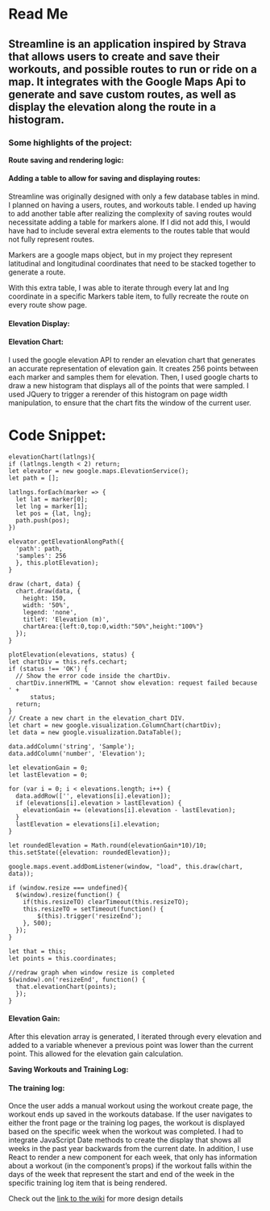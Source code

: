 # Read Me

## Streamline is an application inspired by Strava that allows users to create and save their workouts, and possible routes to run or ride on a map. It integrates with the Google Maps Api to generate and save custom routes, as well as display the elevation along the route in a histogram.

### **Some highlights of the project:**

**Route saving and rendering logic:**

#### Adding a table to allow for saving and displaying routes:

Streamline was originally designed with only a few database tables in mind. I planned on having a users, routes, and workouts table. I ended up having to add another table after realizing the complexity of saving routes would necessitate adding a table for markers alone. If I did not add this, I would have had to include several extra elements to the routes table that would not fully represent routes. 

Markers are a google maps object, but in my project they represent latitudinal and longitudinal coordinates that need to be stacked together to generate a route.

With this extra table, I was able to iterate through every lat and lng coordinate in a specific Markers table item, to fully recreate the route on every route show page. 

#### Elevation Display:

#### Elevation Chart:

I used the google elevation API to render an elevation chart that generates an accurate representation of elevation gain. It creates 256 points between each marker and samples them for elevation. Then, I used google charts to draw a new histogram that displays all of the points that were sampled. I used JQuery to trigger a rerender of this histogram on page width manipulation, to ensure that the chart fits the window of the current user. 

  # Code Snippet:
  
    elevationChart(latlngs){
    if (latlngs.length < 2) return;
    let elevator = new google.maps.ElevationService();
    let path = [];

    latlngs.forEach(marker => {
      let lat = marker[0];
      let lng = marker[1];
      let pos = {lat, lng};
      path.push(pos);
    })

    elevator.getElevationAlongPath({
      'path': path,
      'samples': 256
      }, this.plotElevation);
    }

    draw (chart, data) {
      chart.draw(data, {
        height: 150,
        width: '50%',
        legend: 'none',
        titleY: 'Elevation (m)',
        chartArea:{left:0,top:0,width:"50%",height:"100%"}
      });
    }

    plotElevation(elevations, status) {
    let chartDiv = this.refs.cechart;
    if (status !== 'OK') {
      // Show the error code inside the chartDiv.
      chartDiv.innerHTML = 'Cannot show elevation: request failed because ' +
          status;
      return;
    }
    // Create a new chart in the elevation_chart DIV.
    let chart = new google.visualization.ColumnChart(chartDiv);
    let data = new google.visualization.DataTable();

    data.addColumn('string', 'Sample');
    data.addColumn('number', 'Elevation');

    let elevationGain = 0;
    let lastElevation = 0;

    for (var i = 0; i < elevations.length; i++) {
      data.addRow(['', elevations[i].elevation]);
      if (elevations[i].elevation > lastElevation) {
        elevationGain += (elevations[i].elevation - lastElevation);
      }
      lastElevation = elevations[i].elevation;
    }

    let roundedElevation = Math.round(elevationGain*10)/10;
    this.setState({elevation: roundedElevation});

    google.maps.event.addDomListener(window, "load", this.draw(chart, data));

    if (window.resize === undefined){
      $(window).resize(function() {
        if(this.resizeTO) clearTimeout(this.resizeTO);
        this.resizeTO = setTimeout(function() {
            $(this).trigger('resizeEnd');
        }, 500);
      });
    }

    let that = this;
    let points = this.coordinates;

    //redraw graph when window resize is completed
    $(window).on('resizeEnd', function() {
      that.elevationChart(points);
      });
    }

#### Elevation Gain: 

After this elevation array is generated, I iterated through every elevation and added to a variable whenever a previous point was lower than the current point. This allowed for the elevation gain calculation. 

**Saving Workouts and Training Log:**

#### The training log:

Once the user adds a manual workout using the workout create page, the workout ends up saved in the workouts database. If the user navigates to either the front page or the training log pages, the workout is displayed based on the specific week when the workout was completed. I had to integrate JavaScript Date methods to create the display that shows all weeks in the past year backwards from the current date. In addition, I use React to render a new component for each week, that only has information about a workout (in the component’s props) if the workout falls within the days of the week that represent the start and end of the week in the specific training log item that is being rendered. 

Check out the [link to the wiki](https://github.com/langerkirill/Streamline/wiki) for more design details
